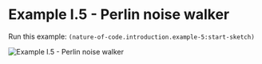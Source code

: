 # Example I.5 - Perlin noise walker

Run this example: `(nature-of-code.introduction.example-5:start-sketch)`

![Example I.5 - Perlin noise
walker](/screenshots/Example%20I.5%20-%20Perlin%20noise%20walker.gif)
